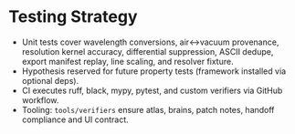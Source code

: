 # Testing Strategy

- Unit tests cover wavelength conversions, air↔vacuum provenance, resolution kernel accuracy,
  differential suppression, ASCII dedupe, export manifest replay, line scaling, and resolver fixture.
- Hypothesis reserved for future property tests (framework installed via optional deps).
- CI executes ruff, black, mypy, pytest, and custom verifiers via GitHub workflow.
- Tooling: `tools/verifiers` ensure atlas, brains, patch notes, handoff compliance and UI contract.
